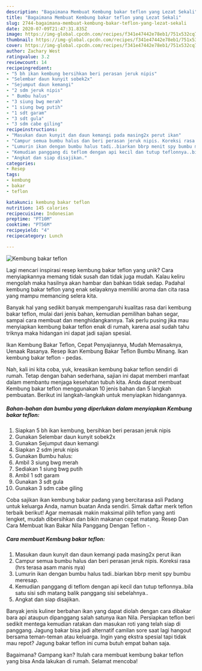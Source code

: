 ```yaml
---
description: "Bagaimana Membuat Kembung bakar teflon yang Lezat Sekali"
title: "Bagaimana Membuat Kembung bakar teflon yang Lezat Sekali"
slug: 2744-bagaimana-membuat-kembung-bakar-teflon-yang-lezat-sekali
date: 2020-07-09T21:47:31.835Z
image: https://img-global.cpcdn.com/recipes/f341e47442e78eb1/751x532cq70/kembung-bakar-teflon-foto-resep-utama.jpg
thumbnail: https://img-global.cpcdn.com/recipes/f341e47442e78eb1/751x532cq70/kembung-bakar-teflon-foto-resep-utama.jpg
cover: https://img-global.cpcdn.com/recipes/f341e47442e78eb1/751x532cq70/kembung-bakar-teflon-foto-resep-utama.jpg
author: Zachary West
ratingvalue: 3.2
reviewcount: 14
recipeingredient:
- "5 bh ikan kembung bersihkan beri perasan jeruk nipis"
- "Selembar daun kunyit sobek2x"
- "Sejumput daun kemangi"
- "2 sdm jeruk nipis"
- " Bumbu halus"
- "3 siung bwg merah"
- "1 siung bwg putih"
- "1 sdt garam"
- "3 sdt gula"
- "3 sdm cabe giling"
recipeinstructions:
- "Masukan daun kunyit dan daun kemangi pada masing2x perut ikan"
- "Campur semua bumbu halus dan beri perasan jeruk nipis. Koreksi rasa (hrs terasa asam manis nya)"
- "Lumurin ikan dengan bumbu halus tadi..biarkan bbrp menit spy bumbu meresap."
- "Kemudian panggang di teflom dengan api kecil dan tutup teflonnya..bila satu sisi sdh matang balik panggang sisi sebelahnya.."
- "Angkat dan siap disajikan."
categories:
- Resep
tags:
- kembung
- bakar
- teflon

katakunci: kembung bakar teflon 
nutrition: 145 calories
recipecuisine: Indonesian
preptime: "PT10M"
cooktime: "PT56M"
recipeyield: "4"
recipecategory: Lunch

---
```



![Kembung bakar teflon](https://img-global.cpcdn.com/recipes/f341e47442e78eb1/751x532cq70/kembung-bakar-teflon-foto-resep-utama.jpg)

Lagi mencari inspirasi resep kembung bakar teflon yang unik? Cara menyiapkannya memang tidak susah dan tidak juga mudah. Kalau keliru mengolah maka hasilnya akan hambar dan bahkan tidak sedap. Padahal kembung bakar teflon yang enak selayaknya memiliki aroma dan cita rasa yang mampu memancing selera kita.

Banyak hal yang sedikit banyak mempengaruhi kualitas rasa dari kembung bakar teflon, mulai dari jenis bahan, kemudian pemilihan bahan segar, sampai cara membuat dan menghidangkannya. Tak perlu pusing jika mau menyiapkan kembung bakar teflon enak di rumah, karena asal sudah tahu triknya maka hidangan ini dapat jadi sajian spesial.

Ikan Kembung Bakar Teflon, Cepat Penyajiannya, Mudah Memasaknya, Uenaak Rasanya. Resep Ikan Kembung Bakar Teflon Bumbu Minang. Ikan kembung bakar teflon - pedas.


Nah, kali ini kita coba, yuk, kreasikan kembung bakar teflon sendiri di rumah. Tetap dengan bahan sederhana, sajian ini dapat memberi manfaat dalam membantu menjaga kesehatan tubuh kita. Anda dapat membuat Kembung bakar teflon menggunakan 10 jenis bahan dan 5 langkah pembuatan. Berikut ini langkah-langkah untuk menyiapkan hidangannya.

<!--inarticleads1-->

##### Bahan-bahan dan bumbu yang diperlukan dalam menyiapkan Kembung bakar teflon:

1. Siapkan 5 bh ikan kembung, bersihkan beri perasan jeruk nipis
1. Gunakan Selembar daun kunyit sobek2x
1. Gunakan Sejumput daun kemangi
1. Siapkan 2 sdm jeruk nipis
1. Gunakan  Bumbu halus:
1. Ambil 3 siung bwg merah
1. Sediakan 1 siung bwg putih
1. Ambil 1 sdt garam
1. Gunakan 3 sdt gula
1. Gunakan 3 sdm cabe giling


Coba sajikan ikan kembung bakar padang yang bercitarasa asli Padang untuk keluarga Anda, namun buatan Anda sendiri. Simak daftar merk teflon terbaik berikut! Agar memasak makin maksimal pilih teflon yang anti lengket, mudah dibersihkan dan bikin makanan cepat matang. Resep Dan Cara Membuat Ikan Bakar Nila Panggang Dengan Teflon -. 

<!--inarticleads2-->

##### Cara membuat Kembung bakar teflon:

1. Masukan daun kunyit dan daun kemangi pada masing2x perut ikan
1. Campur semua bumbu halus dan beri perasan jeruk nipis. Koreksi rasa (hrs terasa asam manis nya)
1. Lumurin ikan dengan bumbu halus tadi..biarkan bbrp menit spy bumbu meresap.
1. Kemudian panggang di teflom dengan api kecil dan tutup teflonnya..bila satu sisi sdh matang balik panggang sisi sebelahnya..
1. Angkat dan siap disajikan.


Banyak jenis kuliner berbahan ikan yang dapat diolah dengan cara dibakar bara api ataupun dipanggang salah satunya ikan Nila. Persiapkan teflon beri sedikit mentega kemudian ratakan dan masukan roti yang telah siap di panggang. Jagung bakar bisa jadi alternatif camilan sore saat lagi hangout bersama teman-teman atau keluarga. Ingin yang ekstra spesial tapi tidak mau repot? Jagung bakar teflon ini cuma butuh empat bahan saja. 

Bagaimana? Gampang kan? Itulah cara membuat kembung bakar teflon yang bisa Anda lakukan di rumah. Selamat mencoba!
